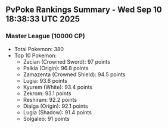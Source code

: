 ## PvPoke Rankings Summary - Wed Sep 10 18:38:33 UTC 2025

### Master League (10000 CP)
- Total Pokemon: 380
- Top 10 Pokemon:
  - Zacian (Crowned Sword): 97 points
  - Palkia (Origin): 96.8 points
  - Zamazenta (Crowned Shield): 94.5 points
  - Lugia: 93.6 points
  - Kyurem (White): 93.4 points
  - Zekrom: 93.1 points
  - Reshiram: 92.2 points
  - Dialga (Origin): 92.1 points
  - Lugia (Shadow): 91.4 points
  - Solgaleo: 91 points

